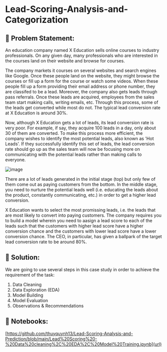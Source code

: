 # Lead-Scoring-Analysis-and-Categorization

## 📌 Problem Statement:
An education company named X Education sells online courses to industry professionals. On any given day, many professionals who are interested in the courses land on their website and browse for courses.

The company markets it courses on several websites and search engines like Google. Once these people land on the website, they might browse the courses or fill up a form for the course or watch some videos. When these people fill up a form providing their email address or phone number, they are classifed to be a lead. Moreover, the company also gets leads through pass referrals. Once these leads are acquired, employees from the sales team start making calls, writing emails, etc. Through this process, some of the leads get converted while most do not. The typical lead conversion rate at X Education is around 30%.

Now, although X Education gets a lot of leads, its lead conversion rate is very poor. For example, if say, they acquire 100 leads in a day, only about 30 of them are converted. To make this process more efficient, the company wishes to identify the most potential leads, also known as 'Hot Leads'. If they successfully identify this set of leads, the lead conversion rate should go up as the sales team will now be focusing more on communicating with the potential leads rather than making calls to everyone.

![image](https://github.com/thuyquynh13/Lead-Scoring-Analysis-and-Prediction/assets/156582328/a19426a2-4d1f-4912-b87b-ad28cbca3989)

There are a lot of leads generated in the initial stage (top) but only few of them come out as paying customers from the bottom. In the middle stage, you need to nurture the potential leads well (i.e. educating the leads about the product, constantly communicating, etc.) in order to get a higher lead conversion.

X Education wants to select the most promissing leads, i.e. the leads that are most likely to convert into paying customers. The company requires you to build a model wherein you need to aasign a lead score to each of the leads such that the customers with higher lead score have a higher conversion chance and the customers with lower lead score have a lower conversion chance. The CEO, in particular, has given a ballpark of the target lead conversion rate to be around 80%.

## 🎯 Solution:
We are going to use several steps in this case study in order to achieve the requirement of the task:
1. Data Cleaning
2. Data Exploration (EDA)
3. Model Building
4. Model Evaluation
5. Observations & Recommendations

## 📝 Notebooks:
[https://github.com/thuyquynh13/Lead-Scoring-Analysis-and-Prediction/blob/main/Lead%20Scoring%20-%20Data%20cleaning%2C%20EDA%2C%20Model%20Training.ipynb](url)
